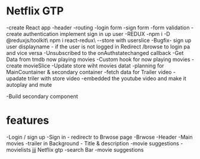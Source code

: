 # Netflix GTP

-create React app
-header
-routing
-login form
-sign form
-form validation
-create authentication
implement sign in up user
-REDUX -npm i -D @reduxjs/toolkit\\ npm i react-redux\\ --store with userslice
-Bugfix- sign up user displayname 
       - if the user is not logged in Redirect  /browse  to login pa  and vice versa
-Unsubscribed to the onAuthstatechanged callback
-Get Data from tmdb now playing movies
-Custom hook for now playing movies
-create movieSlice
-Update store wiht movies datat
-planning for MainCountainer & secondary container 
-fetch data for Trailer video
-upadate triler with store video
-embedded the youtube video and make it autoplay and mute

-Build secondary component


# features

-Login / sign up
-Sign in - redirectr to Brwose page 
-Brwose
-Header
-Main movies
-trailer in Background - Title & description
-movie suggestions
-movielists jjj
Netflix gtp
-search Bar
-movie suggestions
